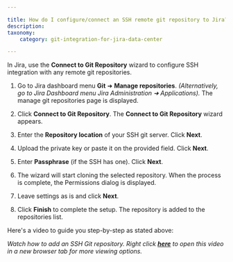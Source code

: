 ```yaml
---

title: How do I configure/connect an SSH remote git repository to Jira?
description:
taxonomy:
    category: git-integration-for-jira-data-center

---
```

In Jira, use the **Connect to Git Repository** wizard to configure SSH integration with any remote git repositories.

1.  Go to Jira dashboard menu **Git** ➜ **Manage repositories**. _(Alternatively, go to Jira Dashboard menu_ _Jira Administration ➜ Applications)._ The manage git repositories page is displayed.

2.  Click **Connect to Git Repository**. The **Connect to Git Repository** wizard appears.

3.  Enter the **Repository location** of your SSH git server. Click **Next**.

4.  Upload the private key or paste it on the provided field. Click **Next**.

5.  Enter **Passphrase** (if the SSH has one). Click **Next**.

6.  The wizard will start cloning the selected repository. When the process is complete, the Permissions dialog is displayed.

7.  Leave settings as is and click **Next**.

8.  Click **Finish** to complete the setup. The repository is added to the repositories list.


Here's a video to guide you step-by-step as stated above:

_Watch how to add an SSH Git repository. Right click_ [_**here**_](https://bigbrassband.wistia.com/medias/qmumdo048n) _to open this video_
_in a new browser tab for more viewing options._

